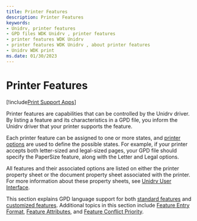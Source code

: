```yaml
---
title: Printer Features
description: Printer Features
keywords:
- Unidrv, printer features
- GPD files WDK Unidrv , printer features
- printer features WDK Unidrv
- printer features WDK Unidrv , about printer features
- Unidrv WDK print
ms.date: 01/30/2023
---
```


# Printer Features

[!include[Print Support Apps](../includes/print-support-apps.md)]

Printer features are capabilities that can be controlled by the Unidrv driver. By listing a feature and its characteristics in a GPD file, you inform the Unidrv driver that your printer supports the feature.

Each printer feature can be assigned to one or more states, and [printer options](printer-options.md) are used to define the possible states. For example, if your printer accepts both letter-sized and legal-sized pages, your GPD file should specify the PaperSize feature, along with the Letter and Legal options.

All features and their associated options are listed on either the printer property sheet or the document property sheet associated with the printer. For more information about these property sheets, see [Unidrv User Interface](unidrv-user-interface.md).

This section explains GPD language support for both [standard features](standard-features.md) and [customized features](customized-features.md). Additional topics in this section include [Feature Entry Format](feature-entry-format.md), [Feature Attributes](feature-attributes.md), and [Feature Conflict Priority](feature-conflict-priority.md).
